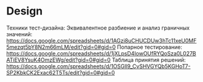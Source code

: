 # Design
Техники тест-дизайна:
Эквивалентное разбиение и анализ граничных значений: https://docs.google.com/spreadsheets/d/1AGzi8uCHUCDUw3hTc11xeU0MF5mezqt5bY8N2m66mLM/edit?gid=0#gid=0
Попарное тестирование:
https://docs.google.com/spreadsheets/d/1jXLpsD4IowOUfRYQoSza0L027BATiEV8YsuK4OmzEWg/edit?gid=0#gid=0
Таблица принятия решений:
https://docs.google.com/spreadsheets/d/1OSGll9_CvSHVGYQb5KGHoT7-SP2KbkCK2Exac62T5Ts/edit?gid=0#gid=0
